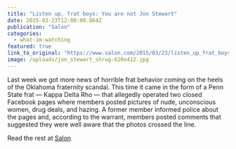 ```yaml
---
title: "Listen up, frat boys: You are not Jon Stewart"
date: 2015-03-23T12:00:00.864Z
publication: "Salon"
categories:
  - what-im-watching
featured: true
link_to_original: "https://www.salon.com/2015/03/23/listen_up_frat_boys_you_are_not_jon_stewart/"
image: /uploads/jon_stewart_shrug-620x412.jpg
---
```


Last week we got more news of horrible frat behavior coming on the heels of the Oklahoma fraternity scandal. This time it came in the form of a Penn State frat — Kappa Delta Rho — that allegedly operated two closed Facebook pages where members posted pictures of nude, unconscious women, drug deals, and hazing. A former member informed police about the pages and, according to the warrant, members posted comments that suggested they were well aware that the photos crossed the line.

Read the rest at [Salon](https://www.salon.com/2015/03/23/listen_up_frat_boys_you_are_not_jon_stewart/)
